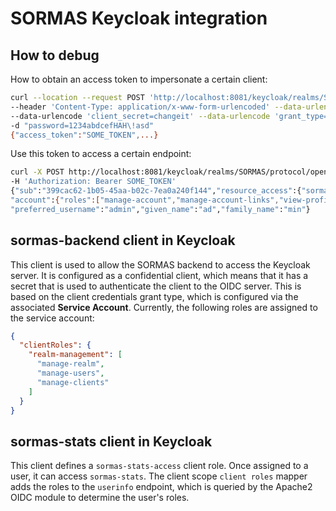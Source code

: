 # SORMAS Keycloak integration

## How to debug

How to obtain an access token to impersonate a certain client:

```bash
curl --location --request POST 'http://localhost:8081/keycloak/realms/SORMAS/protocol/openid-connect/token' 
--header 'Content-Type: application/x-www-form-urlencoded' --data-urlencode 'client_id=sormas-stats' 
--data-urlencode 'client_secret=changeit' --data-urlencode 'grant_type=password' -d "username=admin" 
-d "password=1234abdcefHAH\!asd"
{"access_token":"SOME_TOKEN",...}
```

Use this token to access a certain endpoint:

```bash
curl -X POST http://localhost:8081/keycloak/realms/SORMAS/protocol/openid-connect/userinfo 
-H 'Authorization: Bearer SOME_TOKEN'
{"sub":"399cac62-1b05-45aa-b02c-7ea0a240f144","resource_access":{"sormas-stats":{"roles":["sormas-stats-access"]},
"account":{"roles":["manage-account","manage-account-links","view-profile"]}},"email_verified":false,"name":"ad min",
"preferred_username":"admin","given_name":"ad","family_name":"min"}
```

## sormas-backend client in Keycloak

This client is used to allow the SORMAS backend to access the Keycloak server.
It is configured as a confidential client, which means that it has a secret that is used to authenticate the client
to the OIDC server. This is based on the client credentials grant type, which is configured via the associated
**Service Account**. Currently, the following roles are assigned to the service account:
```json
{
  "clientRoles": {
    "realm-management": [
      "manage-realm",
      "manage-users",
      "manage-clients"
    ]
  }
}
```

## sormas-stats client in Keycloak

This client defines a `sormas-stats-access` client role. Once assigned to a user, it can access `sormas-stats`.
The client scope `client roles` mapper adds the roles to the `userinfo` endpoint, which is queried by the Apache2
OIDC module to determine the user's roles.
